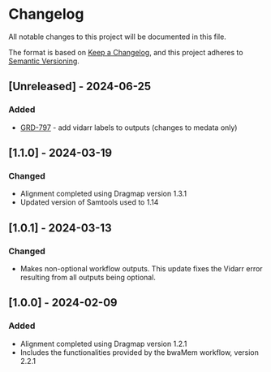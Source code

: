 # Changelog
All notable changes to this project will be documented in this file.

The format is based on [Keep a Changelog](https://keepachangelog.com/en/1.0.0/),
and this project adheres to [Semantic Versioning](https://semver.org/spec/v2.0.0.html).

## [Unreleased] - 2024-06-25
### Added
- [GRD-797](https://jira.oicr.on.ca/browse/GRD-797) - add vidarr labels to outputs (changes to medata only)

## [1.1.0] - 2024-03-19
### Changed
- Alignment completed using Dragmap version 1.3.1
- Updated version of Samtools used to 1.14

## [1.0.1] - 2024-03-13
### Changed
- Makes non-optional workflow outputs. This update fixes the Vidarr error resulting from all outputs being optional.

## [1.0.0] - 2024-02-09
### Added
- Alignment completed using Dragmap version 1.2.1
- Includes the functionalities provided by the bwaMem workflow, version 2.2.1
